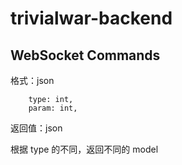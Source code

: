 # trivialwar-backend


## WebSocket Commands

格式：json
```
    type: int,
    param: int,
```

返回值：json

根据 type 的不同，返回不同的 model
